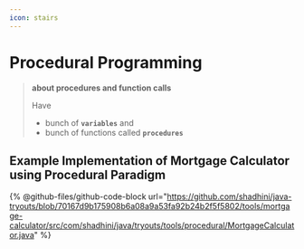 ```yaml
---
icon: stairs
---
```


# Procedural Programming

> **about procedures and function calls**
>
> Have
>
> * bunch of **`variables`** and
> * bunch of functions called **`procedures`**











## Example Implementation of Mortgage Calculator using Procedural Paradigm&#x20;

{% @github-files/github-code-block url="https://github.com/shadhini/java-tryouts/blob/70167d9b175908b6a08a9a53fa92b24b2f5f5802/tools/mortgage-calculator/src/com/shadhini/java/tryouts/tools/procedural/MortgageCalculator.java" %}



